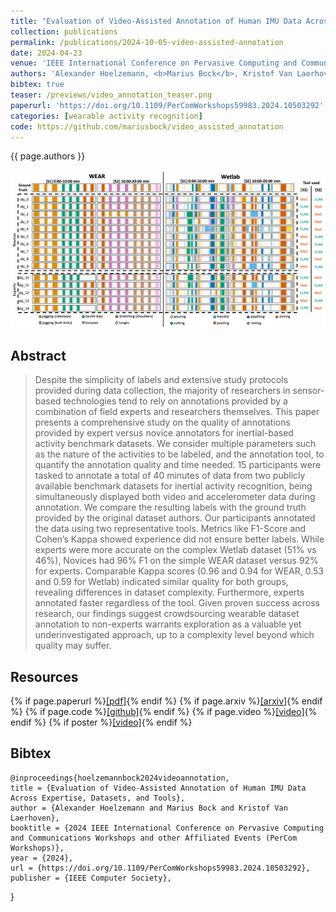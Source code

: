```yaml
---
title: "Evaluation of Video-Assisted Annotation of Human IMU Data Across Expertise, Datasets, and Tools"
collection: publications
permalink: /publications/2024-10-05-video-assisted-annotation
date: 2024-04-23
venue: 'IEEE International Conference on Pervasive Computing and Communications Workshops and other Affiliated Events'
authors: 'Alexander Hoelzemann, <b>Marius Bock</b>, Kristof Van Laerhoven'
bibtex: true
teaser: /previews/video_annotation_teaser.png
paperurl: 'https://doi.org/10.1109/PerComWorkshops59983.2024.10503292'
categories: [wearable activity recognition]
code: https://github.com/mariusbock/video_assisted_annotation
---
```


{{ page.authors }}

<img class="pub_teaser" src="../images/previews/video_annotation.png" alt="Teaser Image" title="teaser" />

## Abstract

> Despite the simplicity of labels and extensive study protocols provided during data collection, the majority of researchers in sensor-based technologies tend to rely on annotations provided by a combination of field experts and researchers themselves. This paper presents a comprehensive study on the quality of annotations provided by expert versus novice annotators for inertial-based activity benchmark datasets. We consider multiple parameters such as the nature of the activities to be labeled, and the annotation tool, to quantify the annotation quality and time needed. 15 participants were tasked to annotate a total of 40 minutes of data from two publicly available benchmark datasets for inertial activity recognition, being simultaneously displayed both video and accelerometer data during annotation. We compare the resulting labels with the ground truth provided by the original dataset authors. Our participants annotated the data using two representative tools. Metrics like F1-Score and Cohen’s Kappa showed experience did not ensure better labels. While experts were more accurate on the complex Wetlab dataset (51% vs 46%), Novices had 96% F1 on the simple WEAR dataset versus 92% for experts. Comparable Kappa scores (0.96 and 0.94 for WEAR, 0.53 and 0.59 for Wetlab) indicated similar quality for both groups, revealing differences in dataset complexity. Furthermore, experts annotated faster regardless of the tool. Given proven success across research, our findings suggest crowdsourcing wearable dataset annotation to non-experts warrants exploration as a valuable yet underinvestigated approach, up to a complexity level beyond which quality may suffer.

## Resources

{% if page.paperurl %}<a href=" {{ page.paperurl }} ">[pdf]</a>{% endif %} {% if page.arxiv %}<a href=" {{ page.arxiv }} ">[arxiv]</a>{% endif %} {% if page.code %}<a href=" {{ page.code }} ">[github]</a>{% endif %} {% if page.video %}<a href=" {{ page.video }} ">[video]</a>{% endif %} {% if poster %}<a href=" {{ page.poster }} ">[video]</a>{% endif %}

## Bibtex

    @inproceedings{hoelzemannbock2024videoannotation,
  	title = {Evaluation of Video-Assisted Annotation of Human IMU Data Across Expertise, Datasets, and Tools},
  	author = {Alexander Hoelzemann and Marius Bock and Kristof Van Laerhoven},
  	booktitle = {2024 IEEE International Conference on Pervasive Computing and Communications Workshops and other Affiliated Events (PerCom Workshops)},
  	year = {2024},
  	url = {https://doi.org/10.1109/PerComWorkshops59983.2024.10503292},
  	publisher = {IEEE Computer Society},
}
